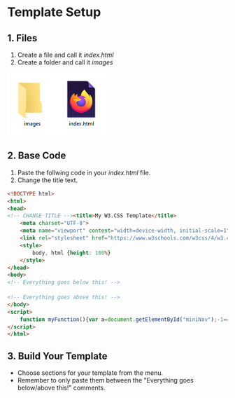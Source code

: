 # Template Setup
<!-- position: 2 -->

## 1. Files
1. Create a file and call it *index.html*
2. Create a folder and call it *images*
   
![File examples.](https://raw.githubusercontent.com/GracefulForm/w3css-template-creator/refs/heads/master/pages/images/files.png)

## 2. Base Code
1. Paste the follwing code in your *index.html* file.
2. Change the title text.

```html
<!DOCTYPE html>
<html>
<head>
<!-- CHANGE TITLE --><title>My W3.CSS Template</title>
    <meta charset="UTF-8">
    <meta name="viewport" content="width=device-width, initial-scale=1">
    <link rel="stylesheet" href="https://www.w3schools.com/w3css/4/w3.css">
    <style>
        body, html {height: 100%}
    </style>
</head>
<body>
<!-- Everything goes below this! -->

<!-- Everything goes above this! -->
</body>
<script>
    function myFunction(){var a=document.getElementById("miniNav");-1==a.className.indexOf("w3-show")?a.className+=" w3-show":a.className=a.className.replace(" w3-show","")}
</script>
</html>
```

## 3. Build Your Template
* Choose sections for your template from the menu.
* Remember to only paste them between the "Everything goes below/above this!" comments.


  

